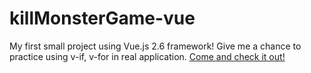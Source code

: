 # killMonsterGame-vue
My first small project using Vue.js 2.6 framework! Give me a chance to practice using v-if, v-for in real application.
[Come and check it out!]()
